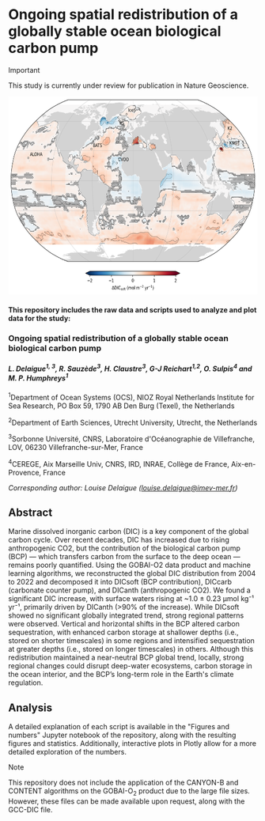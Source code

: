 # Ongoing spatial redistribution of a globally stable ocean biological carbon pump

> [!IMPORTANT]  
> This study is currently under review for publication in Nature Geoscience.

<img src="figs/Figure2a_with_uncertainty.png" width="600" height="400" />

#### This repository includes the raw data and scripts used to analyze and plot data for the study:

### **Ongoing spatial redistribution of a globally stable ocean biological carbon pump**

#### *L. Delaigue<sup>1, 3</sup>\, R. Sauzède<sup>3</sup>, H. Claustre<sup>3</sup>, G-J Reichart<sup>1,2</sup>, O. Sulpis<sup>4</sup> and M. P. Humphreys<sup>1</sup>*

<sup>1</sup>Department of Ocean Systems (OCS), NIOZ Royal Netherlands Institute for Sea Research, PO Box 59, 1790 AB Den Burg (Texel), the Netherlands

<sup>2</sup>Department of Earth Sciences, Utrecht University, Utrecht, the Netherlands

<sup>3</sup>Sorbonne Université, CNRS, Laboratoire d'Océanographie de Villefranche, LOV, 06230 Villefranche-sur-Mer, France

<sup>4</sup>CEREGE, Aix Marseille Univ, CNRS, IRD, INRAE, Collège de France, Aix-en-Provence, France

*Corresponding author: Louise Delaigue ([louise.delaigue@imev-mer.fr](mailto:louise.delaigue@imev-mer.fr))*

## Abstract
Marine dissolved inorganic carbon (DIC) is a key component of the global carbon cycle. Over recent decades, DIC has increased due to rising anthropogenic CO2, but the contribution of the biological carbon pump (BCP) — which transfers carbon from the surface to the deep ocean — remains poorly quantified. Using the GOBAI-O2 data product and machine learning algorithms, we reconstructed the global DIC distribution from 2004 to 2022 and decomposed it into DICsoft (BCP contribution), DICcarb (carbonate counter pump), and DICanth (anthropogenic CO2). We found a significant DIC increase, with surface waters rising at ~1.0 ± 0.23 μmol kg⁻¹ yr⁻¹, primarily driven by DICanth (>90% of the increase). While DICsoft showed no significant globally integrated trend, strong regional patterns were observed. Vertical and horizontal shifts in the BCP altered carbon sequestration, with enhanced carbon storage at shallower depths (i.e., stored on shorter timescales) in some regions and intensified sequestration at greater depths (i.e., stored on longer timescales) in others. Although this redistribution maintained a near-neutral BCP global trend, locally, strong regional changes could disrupt deep-water ecosystems, carbon storage in the ocean interior, and the BCP’s long-term role in the Earth's climate regulation.


## Analysis
A detailed explanation of each script is available in the "Figures and numbers" Jupyter notebook of the repository, along with the resulting figures and statistics. Additionally, interactive plots in Plotly allow for a more detailed exploration of the numbers.

> [!NOTE]  
> This repository does not include the application of the CANYON-B and CONTENT algorithms on the GOBAI-O<sub>2</sub> product due to the large file sizes. However, these files can be made available upon request, along with the GCC-DIC file.
